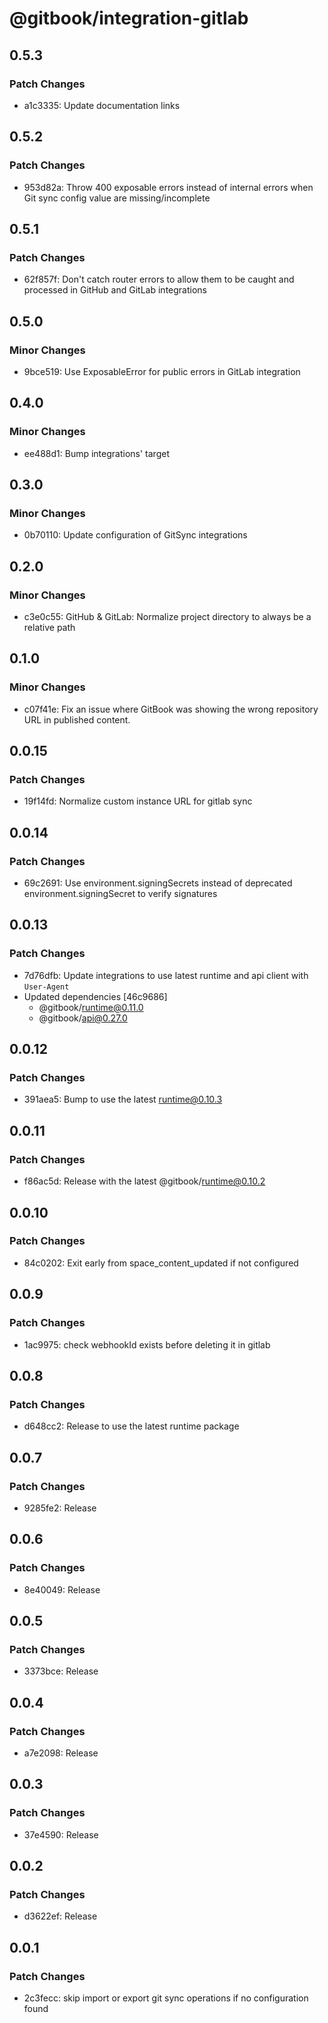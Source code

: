 # @gitbook/integration-gitlab

## 0.5.3

### Patch Changes

- a1c3335: Update documentation links

## 0.5.2

### Patch Changes

- 953d82a: Throw 400 exposable errors instead of internal errors when Git sync config value are missing/incomplete

## 0.5.1

### Patch Changes

- 62f857f: Don't catch router errors to allow them to be caught and processed in GitHub and GitLab integrations

## 0.5.0

### Minor Changes

- 9bce519: Use ExposableError for public errors in GitLab integration

## 0.4.0

### Minor Changes

- ee488d1: Bump integrations' target

## 0.3.0

### Minor Changes

- 0b70110: Update configuration of GitSync integrations

## 0.2.0

### Minor Changes

- c3e0c55: GitHub & GitLab: Normalize project directory to always be a relative path

## 0.1.0

### Minor Changes

- c07f41e: Fix an issue where GitBook was showing the wrong repository URL in published content.

## 0.0.15

### Patch Changes

- 19f14fd: Normalize custom instance URL for gitlab sync

## 0.0.14

### Patch Changes

- 69c2691: Use environment.signingSecrets instead of deprecated environment.signingSecret to verify signatures

## 0.0.13

### Patch Changes

- 7d76dfb: Update integrations to use latest runtime and api client with `User-Agent`
- Updated dependencies [46c9686]
    - @gitbook/runtime@0.11.0
    - @gitbook/api@0.27.0

## 0.0.12

### Patch Changes

- 391aea5: Bump to use the latest runtime@0.10.3

## 0.0.11

### Patch Changes

- f86ac5d: Release with the latest @gitbook/runtime@0.10.2

## 0.0.10

### Patch Changes

- 84c0202: Exit early from space_content_updated if not configured

## 0.0.9

### Patch Changes

- 1ac9975: check webhookId exists before deleting it in gitlab

## 0.0.8

### Patch Changes

- d648cc2: Release to use the latest runtime package

## 0.0.7

### Patch Changes

- 9285fe2: Release

## 0.0.6

### Patch Changes

- 8e40049: Release

## 0.0.5

### Patch Changes

- 3373bce: Release

## 0.0.4

### Patch Changes

- a7e2098: Release

## 0.0.3

### Patch Changes

- 37e4590: Release

## 0.0.2

### Patch Changes

- d3622ef: Release

## 0.0.1

### Patch Changes

- 2c3fecc: skip import or export git sync operations if no configuration found
